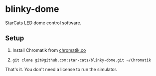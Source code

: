 # blinky-dome

StarCats LED dome control software.

## Setup

1. Install Chromatik from [chromatik.co](https://chromatik.co/download/)

1. `git clone git@github.com:star-cats/blinky-dome.git ~/Chromatik`

That's it. You don't need a license to run the simulator.
